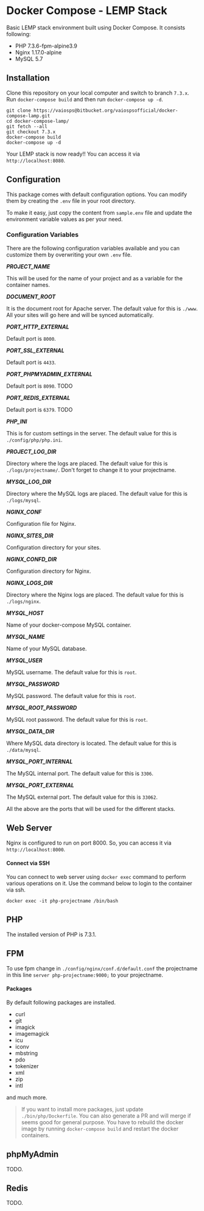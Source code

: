 # Docker Compose - LEMP Stack

Basic LEMP stack environment built using Docker Compose. It consists following:

* PHP 7.3.6-fpm-alpine3.9
* Nginx 1.17.0-alpine
* MySQL 5.7

## Installation

Clone this repository on your local computer and switch to branch `7.3.x`.
Run `docker-compose build` and then run `docker-compose up -d`.

```shell
git clone https://vaiosps@bitbucket.org/vaiospsofficial/docker-compose-lamp.git
cd docker-compose-lamp/
git fetch --all
git checkout 7.3.x
docker-compose build
docker-compose up -d
```

Your LEMP stack is now ready!! You can access it via `http://localhost:8080`.

## Configuration

This package comes with default configuration options. You can modify them by creating the `.env` file in your root directory.

To make it easy, just copy the content from `sample.env` file and update the environment variable values as per your need.

### Configuration Variables

There are the following configuration variables available and you can customize them by overwriting your own `.env` file.

_**PROJECT_NAME**_

This will be used for the name of your project and as a variable for the container names.

_**DOCUMENT_ROOT**_

It is the document root for Apache server. The default value for this is `./www`. All your sites will go here and will be synced automatically.

_**PORT_HTTP_EXTERNAL**_

Default port is `8000`.

_**PORT_SSL_EXTERNAL**_

Default port is `4433`.

_**PORT_PHPMYADMIN_EXTERNAL**_

Default port is `8090`. TODO

_**PORT_REDIS_EXTERNAL**_

Default port is `6379`. TODO

_**PHP_INI**_

This is for custom settings in the server. The default value for this is `./config/php/php.ini`.

_**PROJECT_LOG_DIR**_

Directory where the logs are placed. The default value for this is `./logs/projectname/`. Don't forget to change it to your projectname.

_**MYSQL_LOG_DIR**_

Directory where the MySQL logs are placed. The default value for this is `./logs/mysql`.

_**NGINX_CONF**_

Configuration file for Nginx.

_**NGINX_SITES_DIR**_

Configuration directory for your sites.

_**NGINX_CONFD_DIR**_

Configuration directory for Nginx.

_**NGINX_LOGS_DIR**_

Directory where the Nginx logs are placed. The default value for this is `./logs/nginx`.

_**MYSQL_HOST**_

Name of your docker-compose MySQL container.

_**MYSQL_NAME**_

Name of your MySQL database.

_**MYSQL_USER**_

MySQL username. The default value for this is `root`. 

_**MYSQL_PASSWORD**_

MySQL password. The default value for this is `root`.

_**MYSQL_ROOT_PASSWORD**_

MySQL root password. The default value for this is `root`.

_**MYSQL_DATA_DIR**_

Where MySQL data directory is located. The default value for this is `./data/mysql`.

_**MYSQL_PORT_INTERNAL**_

The MySQL internal port. The default value for this is `3306`.

_**MYSQL_PORT_EXTERNAL**_

The MySQL external port. The default value for this is `33062`.

All the above are the ports that will be used for the different stacks.

## Web Server

Nginx is configured to run on port 8000. So, you can access it via `http://localhost:8000`.

#### Connect via SSH

You can connect to web server using `docker exec` command to perform various operations on it. Use the command below to login to the container via ssh.

```shell
docker exec -it php-projectname /bin/bash
```

## PHP

The installed version of PHP is 7.3.1.

## FPM

To use fpm change in `./config/nginx/conf.d/default.conf` the projectname in this line `server php-projectname:9000;` to your projectname.

#### Packages

By default following packages are installed.

* curl
* git
* imagick
* imagemagick
* icu 
* iconv
* mbstring
* pdo
* tokenizer
* xml
* zip
* intl

and much more.

> If you want to install more packages, just update `./bin/php/Dockerfile`. You can also generate a PR and will merge if seems good for general purpose.
> You have to rebuild the docker image by running `docker-compose build` and restart the docker containers.

## phpMyAdmin

TODO.

## Redis

TODO.
